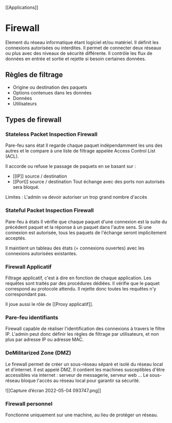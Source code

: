 [[Applications]]
# Firewall
Element du réseau informatique étant logiciel et/ou matériel. 
Il définit les connexions autorisées ou interdites. 
Il permet de connecter deux réseaux ou plus avec des niveaux de sécurité différente. Il contrôle les flux de données en entrée et sortie et rejette si besoin certaines données. 

## Règles de filtrage
- Origine ou destination des paquets
- Options contenues dans les données
- Données
- Utilisateurs

## Types de firewall
### Stateless Packet Inspection Firewall
Pare-feu sans état
Il regarde chaque paquet indépendamment les uns des autres et le compare à une liste de filtrage appelée Access Control List (ACL).

Il accorde ou refuse le passage de paquets en se basant sur : 
- [[IP]] source / destination
- [[Port]] source / destination
Tout échange avec des ports non autorisés sera bloqué. 

Limites : L'admin va devoir autoriser un trop grand nombre d'accès 

### Stateful Packet Inspection Firewall
Pare-feu à états
Il vérifie que chaque paquet d'une connexion est la suite du précédent paquet et la réponse à un paquet dans l'autre sens. 
Si une connexion est autorisée, tous les paquets de l'échange seront implicitement acceptés. 

Il maintient un tableau des états (= connexions ouvertes) avec les connexions autorisées existantes. 

### Firewall Applicatif
Filtrage applicatif, c'est à dire en fonction de chaque application.
Les requêtes sont traités par des procédures dédiées. Il vérifie que le paquet correspond au protocole attendu. Il rejette donc toutes les requêtes n'y correspondant pas.

Il joue aussi le rôle de [[Proxy applicatif]].

### Pare-feu identifiants
Firewall capable de réaliser l'identification des connexions à travers le filtre IP. 
L'admin peut donc définir les règles de filtrage par utilisateurs, et non plus par adresse IP ou adresse MAC.

### DeMilitarized Zone (DMZ)
Le firewall permet de créer un sous-réseau séparé et isolé du réseau local et d'internet. Il est appelé DMZ. 
Il contient les machines susceptibles d'être accessibles via internet : serveur de messagerie, serveur web ...
Le sous-réseau bloque l'accès au réseau local pour garantir sa sécurité.

![[Capture d’écran 2022-05-04 093747.png]]

### Firewall personnel
Fonctionne uniquement sur une machine, au lieu de protéger un réseau.